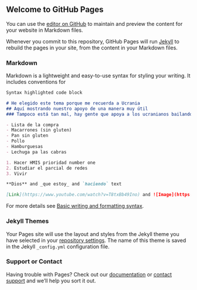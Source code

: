 ## Welcome to GitHub Pages

You can use the [editor on GitHub](https://github.com/ualfranjavierml/hmis-repo01/edit/gh-pages/index.md) to maintain and preview the content for your website in Markdown files.

Whenever you commit to this repository, GitHub Pages will run [Jekyll](https://jekyllrb.com/) to rebuild the pages in your site, from the content in your Markdown files.

### Markdown

Markdown is a lightweight and easy-to-use syntax for styling your writing. It includes conventions for

```markdown
Syntax highlighted code block

# He elegido este tema porque me recuerda a Ucrania
## Aquí mostrando nuestro apoyo de una manera muy útil
### Tampoco está tan mal, hay gente que apoya a los ucranianos bailando wtf.

- Lista de la compra
- Macarrones (sin gluten)
- Pan sin gluten
- Pollo
- Hamburguesas
- Lechuga pa las cabras

1. Hacer HMIS prioridad number one
2. Estudiar el parcial de redes
3. Vivir

**Dios** and _que estoy_ and `haciendo` text

[Link](https://www.youtube.com/watch?v=T8txBb49Ino) and ![Image](https://estebanromero.com/wp-content/uploads/2018/02/github1.png)
```

For more details see [Basic writing and formatting syntax](https://docs.github.com/en/github/writing-on-github/getting-started-with-writing-and-formatting-on-github/basic-writing-and-formatting-syntax).

### Jekyll Themes

Your Pages site will use the layout and styles from the Jekyll theme you have selected in your [repository settings](https://github.com/ualfranjavierml/hmis-repo01/settings/pages). The name of this theme is saved in the Jekyll `_config.yml` configuration file.

### Support or Contact

Having trouble with Pages? Check out our [documentation](https://docs.github.com/categories/github-pages-basics/) or [contact support](https://support.github.com/contact) and we’ll help you sort it out.
